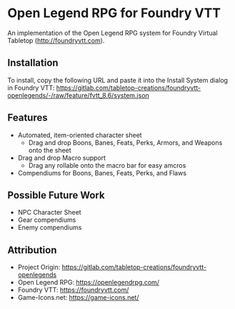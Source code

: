 # Open Legend RPG for Foundry VTT

An implementation of the Open Legend RPG system for Foundry Virtual Tabletop (http://foundryvtt.com).

## Installation

To install, copy the following URL and paste it into the Install System dialog in Foundry VTT:
https://gitlab.com/tabletop-creations/foundryvtt-openlegends/-/raw/feature/fvtt_8.6/system.json

## Features

* Automated, item-oriented character sheet
  * Drag and drop Boons, Banes, Feats, Perks, Armors, and Weapons onto the sheet
* Drag and drop Macro support
  * Drag any rollable onto the macro bar for easy amcros
* Compendiums for Boons, Banes, Feats, Perks, and Flaws

## Possible Future Work

* NPC Character Sheet
* Gear compendiums
* Enemy compendiums

## Attribution

* Project Origin: https://gitlab.com/tabletop-creations/foundryvtt-openlegends
* Open Legend RPG: https://openlegendrpg.com/
* Foundry VTT: https://foundryvtt.com/
* Game-Icons.net: https://game-icons.net/
